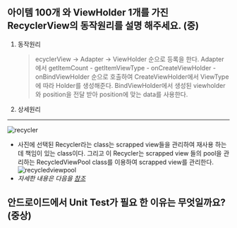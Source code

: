 ## 아이템 100개 와 ViewHolder 1개를 가진 RecyclerView의 동작원리를 설명 해주세요. **(중)**
1. 동작원리
    > ecyclerView -> Adapter -> ViewHolder 순으로 등록을 한다. Adapter에서 getItemCount - getItemViewType - onCreateViewHolder - onBindViewHolder 순으로 호출하여 CreateViewHolder에서 ViewType에 따라 Holder를 생성해준다. BindViewHolder에서 생성된 viewholder와 position을 전달 받아 position에 맞는 data를 사용한다.

2. 상세원리
------
![recycler](https://user-images.githubusercontent.com/23720035/55133855-5d95ea80-516a-11e9-95fd-11da61dec6fb.PNG)
   - 사진에 선택된 Recycler라는 class는 scrapped view들을 관리하여 재사용 하는데 책임이 있는 class이다.
   그리고 이 Recycler는 scrapped view 들의 pool을 관리하는 RecycledViewPool class를 이용하여 scrapped view를 관리한다.
   ![recycledviewpool](https://postfiles.pstatic.net/20160413_295/mail1001_1460535517642jTwnI_PNG/3.png?type=w2)
   - *자세한 내용은 다음을 [참조](https://blog.naver.com/mail1001/220682221473)*
## 안드로이드에서 Unit Test가 필요 한 이유는 무엇일까요? **(중상)**
